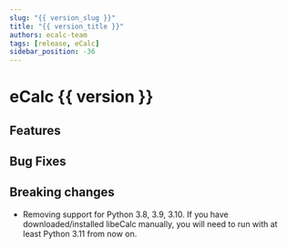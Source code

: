 ```yaml
---
slug: "{{ version_slug }}"
title: "{{ version_title }}"
authors: ecalc-team
tags: [release, eCalc]
sidebar_position: -36
---
```


# eCalc {{ version }}

## Features

## Bug Fixes

## Breaking changes

* Removing support for Python 3.8, 3.9, 3.10. If you have downloaded/installed libeCalc manually, you will need to
run with at least Python 3.11 from now on.